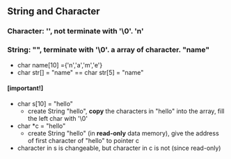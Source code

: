 ## String and Character
### Character: '', not terminate with '\0'. 'n'
### String: "", terminate with '\0'. **a array of character**. "name"
- char name[10] ={'n','a','m','e'}
- char str[] = "name"     ==     char str[5] = "name"

#### [important!]
- char s[10] = "hello" 
  - create String "hello", **copy** the characters in "hello" into the array, fill the left char with '\0'
- char *c = "hello"
  - create String "hello" (in **read-only** data memory), give the address of first character of "hello" to pointer c
- character in s is changeable, but character in c is not (since read-only)

####
    
